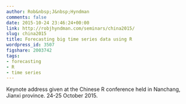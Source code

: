 ```yaml
---
author: Rob&nbsp;J&nbsp;Hyndman
comments: false
date: 2015-10-24 23:46:24+00:00
link: http://robjhyndman.com/seminars/china2015/
slug: china2015
title: Forecasting big time series data using R
wordpress_id: 3507
figshare: 2003742
tags:
- forecasting
- R
- time series
---
```


Keynote address given at the Chinese R conference held in Nanchang, Jianxi province. 24-25 October 2015.



